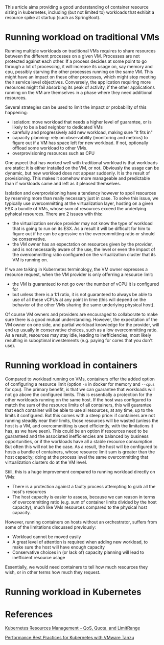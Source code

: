 This article aims providing a good understanding of container resource sizing in kubernetes, including (but not limited to) workloads that exhibit a resource spike at startup (such as SpringBoot).

# Running workload on traditional VMs

Running multiple workloads on traditional VMs requires to share resources between the different processes on a given VM. Processes are not protected against each other. If a process decides at some point to go through a lot of processing, it will increase its usage on, say memory and cpu, possibly starving the other processes running on the same VM. This might have an impact on these other processes, which might stop meeting their service level objectives. Conversely, the application requiring more resources might fail absorbing its peak of activity, if the other applications running on the VM are themselves in a phase where they need additional resources.

Several strategies can be used to limit the impact or probability of this happening:

* isolation: move workload that needs a higher level of guarantee, or is likely to be a bad neighbor to dedicated VMs
* carefully and progressively add new workload, making sure "it fits in"
* capacity planning: rely on observability (monitoring and metrics) to figure out if a VM has space left for new workload. If not, optionally offload some workload to other VMs.
* overprovisioning resources such as CPU

One aspect that has worked well with traditional workload is that workloads are static: it is either installed on the VM, or not. Obviously the usage can be dynamic, but new workload does not appear suddenly. It is the result of provisioning. This makes it
somehow more manageable and predictable than if workloads came and left as it pleased themselves.

Isolation and overprovisioning have a tendency however to spoil resources by reserving more than really necessary just in case.
To solve this issue, we typically use overcommitting at the virtualization layer, hosting on a given ESX a bundle of VMs, whose sum of resources exceed the underlying pyhsical resources. There are 2 issues with this:

* the virtualization service provider may not know the type of workload that is going to run on its ESX. As a result it will be difficult for him to figure out if he can be agressive on the overcommitting ratio or should be conservative.
* the VM owner has an expectation on resources given by the provider, and is not necessarily aware of the use, the level or even the impact of the overcommitting ratio configured on the virtualization cluster that its VM is running on.

If we are talking in Kubernetes terminology, the VM owner expresses a resource request, when the VM provider is only offerring a resource limit:

* the VM is guaranteed to not go over the number of vCPU it is configured for
* but unless there is a 1:1 ratio, it is not guaranteed to always be able to use of all these vCPUs at any point in time (this will depend on the behavior of the other VMs sharing the same underlying physical host).

Of course VM owners and providers are encouraged to collaborate to make sure there is a good mutual understanding. However, the expectation of the VM owner on one side, and partial workload knowledge for the provider, will end up usually in conservative choices, such as a low overcommitting ratio. As a result, resources may stay idle, leading to inefficiencies, most likely resulting in suboptimal investements (e.g. paying for cores that you don't use).

# Running workload in containers

Compared to workload running on VMs, containers offer the added option of configuring a resource limit (option `-m` in docker for memory and `--cpus` for cpu). The primary benefit, is that we can guarantee that workloads will not go above the configured limits. This is essentially a protection for the other workloads running on the same host. If the host was configured to match the sum of the resource limits of all containers, this will guarantee that each container will be able to use al resources, at any time, up to the limits it configured. But this comes with a steep price: if containers are not running steadily near their limits, those resources will be wasted (unless the host is a VM, and overcommitting is used efficiently, with the limitations it has, as we have seen). This could be an option if resources need to be guaranteed and the associated inefficiencies are balanced by business opportunities, or if the workloads have all a stable resource consumption. But often this will not be the case. As a result, the host will be configured to hosts a bundle of containers, whose resource limit sum is greater than the host capacity; doing at the process level the same overcommitting that virtualization clusters do at the VM level.

Still, this is a huge improvement compared to running workload directly on VMs:

* There is a protection against a faulty process attempting to grab all the host's resources
* The host capacity is easier to assess, because we can reason in terms of overcommitting ratio (e.g. sum of container limits divided by the host capacity), much like VMs resources compared to the physical host capacity.

However, running containers on hosts without an orchestrator, suffers from some of the limitations discussed previously:

* Workload cannot be moved easily
* A great level of attention is required when adding new workload, to make sure the host will have enough capacity
* Conservative choices in (or lack of) capacity planning will lead to inefficient resource usage

Essentially, we would need containers to tell how much resources they wish, or in other terms how much they request.

# Running workload in Kubernetes




# References

[Kubernetes Resources Management – QoS, Quota, and LimitRange](https://www.cncf.io/blog/2020/06/10/kubernetes-resources-management-qos-quota-and-limitrangeb/)

[Performance Best Practices for
Kubernetes with VMware Tanzu](https://www.vmware.com/content/dam/digitalmarketing/vmware/en/pdf/techpaper/performance/vsphere-tanzu-kubernetes-perf.pdf)
